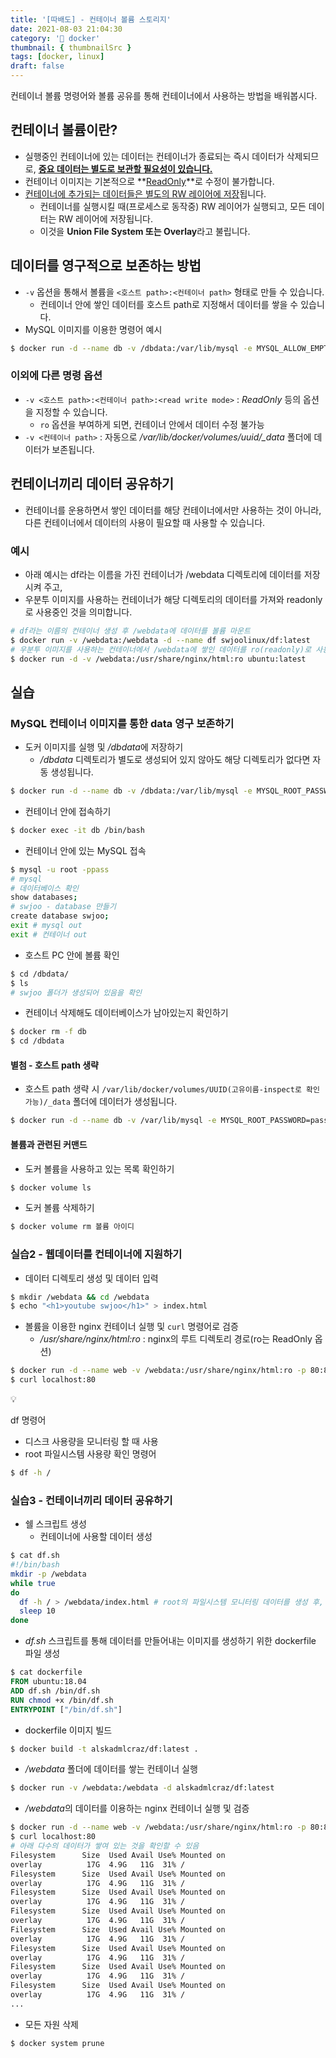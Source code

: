 ```yaml
---
title: '[따배도] - 컨테이너 볼륨 스토리지'
date: 2021-08-03 21:04:30
category: '🐳 docker'
thumbnail: { thumbnailSrc }
tags: [docker, linux]
draft: false
---
```


컨테이너 볼륨 명령어와 볼륨 공유를 통해 컨테이너에서 사용하는 방법을 배워봅시다.

## 컨테이너 볼륨이란?

- 실행중인 컨테이너에 있는 데이터는 컨테이너가 종료되는 즉시 데이터가 삭제되므로, **<u>중요 데이터는 별도로 보관할 필요성이 있습니다.</u>**
- 컨테이너 이미지는 기본적으로 **<u>ReadOnly</u>**로 수정이 불가합니다.
- <u>컨테이너에 추가되는 데이터들은 별도의 RW 레이어에 저장</u>됩니다.
  - 컨테이너를 실행시킬 때(프로세스로 동작중) RW 레이어가 실행되고, 모든 데이터는 RW 레이어에 저장됩니다.
  - 이것을 **Union File System 또는 Overlay**라고 불립니다.

## 데이터를 영구적으로 보존하는 방법

- `-v` 옵션을 통해서 볼륨을 `<호스트 path>:<컨테이너 path>` 형태로 만들 수 있습니다.
  - 컨테이너 안에 쌓인 데이터를 호스트 path로 지정해서 데이터를 쌓을 수 있습니다.
- MySQL 이미지를 이용한 명령어 예시

```bash
$ docker run -d --name db -v /dbdata:/var/lib/mysql -e MYSQL_ALLOW_EMPTY_PASSWORD=pass mysql:latest
```

### 이외에 다른 명령 옵션

- `-v <호스트 path>:<컨테이너 path>:<read write mode>` : _ReadOnly_ 등의 옵션을 지정할 수 있습니다.
  - `ro` 옵션을 부여하게 되면, 컨테이너 안에서 데이터 수정 불가능
- `-v <컨테이너 path>` : 자동으로 _/var/lib/docker/volumes/uuid/\_data_ 폴더에 데이터가 보존됩니다.

## 컨테이너끼리 데이터 공유하기

- 컨테이너를 운용하면서 쌓인 데이터를 해당 컨테이너에서만 사용하는 것이 아니라, 다른 컨테이너에서 데이터의 사용이 필요할 때 사용할 수 있습니다.

### 예시

- 아래 예시는 df라는 이름을 가진 컨테이너가 /webdata 디렉토리에 데이터를 저장시켜 주고,
- 우분투 이미지를 사용하는 컨테이너가 해당 디렉토리의 데이터를 가져와 readonly로 사용중인 것을 의미합니다.

```bash
# df라는 이름의 컨테이너 생성 후 /webdata에 데이터를 볼륨 마운트
$ docker run -v /webdata:/webdata -d --name df swjoolinux/df:latest
# 우분투 이미지를 사용하는 컨테이너에서 /webdata에 쌓인 데이터를 ro(readonly)로 사용
$ docker run -d -v /webdata:/usr/share/nginx/html:ro ubuntu:latest
```

## 실습

### MySQL 컨테이너 이미지를 통한 data 영구 보존하기

- 도커 이미지를 실행 및 */dbdata*에 저장하기
  - _/dbdata_ 디렉토리가 별도로 생성되어 있지 않아도 해당 디렉토리가 없다면 자동 생성됩니다.

```bash
$ docker run -d --name db -v /dbdata:/var/lib/mysql -e MYSQL_ROOT_PASSWORD=pass mysql:latest
```

- 컨테이너 안에 접속하기

```bash
$ docker exec -it db /bin/bash
```

- 컨테이너 안에 있는 MySQL 접속

```bash
$ mysql -u root -ppass
# mysql
# 데이터베이스 확인
show databases;
# swjoo - database 만들기
create database swjoo;
exit # mysql out
exit # 컨테이너 out
```

- 호스트 PC 안에 볼륨 확인

```bash
$ cd /dbdata/
$ ls
# swjoo 폴더가 생성되어 있음을 확인
```

- 컨테이너 삭제해도 데이터베이스가 남아있는지 확인하기

```bash
$ docker rm -f db
$ cd /dbdata
```

#### 별첨 - 호스트 path 생략

- 호스트 path 생략 시 `/var/lib/docker/volumes/UUID(고유이름-inspect로 확인가능)/_data` 폴더에 데이터가 생성됩니다.

```bash
$ docker run -d --name db -v /var/lib/mysql -e MYSQL_ROOT_PASSWORD=pass mysql:latest
```

#### 볼륨과 관련된 커맨드

- 도커 볼륨을 사용하고 있는 목록 확인하기

```bash
$ docker volume ls
```

- 도커 볼륨 삭제하기

```bash
$ docker volume rm 볼륨 아이디
```

### 실습2 - 웹데이터를 컨테이너에 지원하기

- 데이터 디렉토리 생성 및 데이터 입력

```bash
$ mkdir /webdata && cd /webdata
$ echo "<h1>youtube swjoo</h1>" > index.html
```

- 볼륨을 이용한 nginx 컨테이너 실행 및 `curl` 명령어로 검증
  - _/usr/share/nginx/html:ro_ : nginx의 루트 디렉토리 경로(ro는 ReadOnly 옵션)

```bash
$ docker run -d --name web -v /webdata:/usr/share/nginx/html:ro -p 80:80 nginx:latest
$ curl localhost:80
```

<div class="quote-block">
<div class="quote-block__emoji">💡</div>
<div class="quote-block__content" markdown=1>

df 명령어

- 디스크 사용량을 모니터링 할 때 사용
- root 파일시스템 사용량 확인 명령어

```bash
$ df -h /
```

</div>
</div>

### 실습3 - 컨테이너끼리 데이터 공유하기

- 쉘 스크립트 생성
  - 컨테이너에 사용할 데이터 생성

```bash
$ cat df.sh
#!/bin/bash
mkdir -p /webdata
while true
do
  df -h / > /webdata/index.html # root의 파일시스템 모니터링 데이터를 생성 후, 리다이렉트
  sleep 10
done
```

- _df.sh_ 스크립트를 통해 데이터를 만들어내는 이미지를 생성하기 위한 dockerfile 파일 생성

```dockerfile
$ cat dockerfile
FROM ubuntu:18.04
ADD df.sh /bin/df.sh
RUN chmod +x /bin/df.sh
ENTRYPOINT ["/bin/df.sh"]
```

- dockerfile 이미지 빌드

```bash
$ docker build -t alskadmlcraz/df:latest .
```

- _/webdata_ 폴더에 데이터를 쌓는 컨테이너 실행

```bash
$ docker run -v /webdata:/webdata -d alskadmlcraz/df:latest
```

- */webdata*의 데이터를 이용하는 nginx 컨테이너 실행 및 검증

```bash
$ docker run -d --name web -v /webdata:/usr/share/nginx/html:ro -p 80:80 nginx:latest
$ curl localhost:80
# 아래 다수의 데이터가 쌓여 있는 것을 확인할 수 있음
Filesystem      Size  Used Avail Use% Mounted on
overlay          17G  4.9G   11G  31% /
Filesystem      Size  Used Avail Use% Mounted on
overlay          17G  4.9G   11G  31% /
Filesystem      Size  Used Avail Use% Mounted on
overlay          17G  4.9G   11G  31% /
Filesystem      Size  Used Avail Use% Mounted on
overlay          17G  4.9G   11G  31% /
Filesystem      Size  Used Avail Use% Mounted on
overlay          17G  4.9G   11G  31% /
Filesystem      Size  Used Avail Use% Mounted on
overlay          17G  4.9G   11G  31% /
Filesystem      Size  Used Avail Use% Mounted on
overlay          17G  4.9G   11G  31% /
Filesystem      Size  Used Avail Use% Mounted on
overlay          17G  4.9G   11G  31% /
...
```

- 모든 자원 삭제

```bash
$ docker system prune
```
